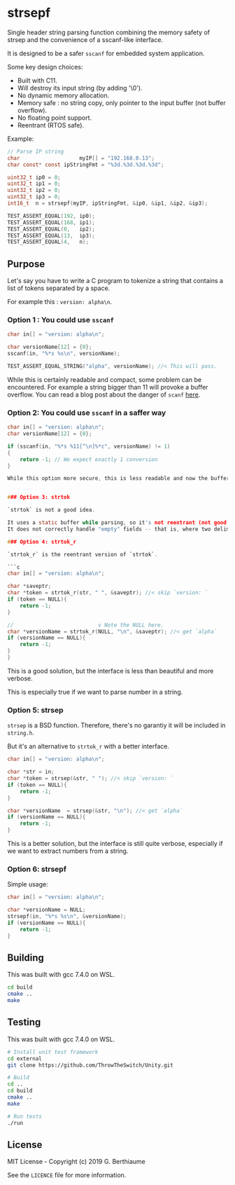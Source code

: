 # strsepf

Single header string parsing function combining the memory safety of strsep and the convenience of a sscanf-like interface.

It is designed to be a safer `sscanf` for embedded system application.

Some key design choices:

- Built with C11.
- Will destroy its input string (by adding '\0').
- No dynamic memory allocation.
- Memory safe : no string copy, only pointer to the input buffer (not buffer overflow).
- No floating point support.
- Reentrant (RTOS safe).

Example:

```c
// Parse IP string
char                   myIP[] = "192.168.0.13";
char const* const ipStringFmt = "%3d.%3d.%3d.%3d";

uint32_t ip0 = 0;
uint32_t ip1 = 0;
uint32_t ip2 = 0;
uint32_t ip3 = 0;
int16_t  n = strsepf(myIP, ipStringFmt, &ip0, &ip1, &ip2, &ip3);

TEST_ASSERT_EQUAL(192, ip0);
TEST_ASSERT_EQUAL(168, ip1);
TEST_ASSERT_EQUAL(0,   ip2);
TEST_ASSERT_EQUAL(13,  ip3);
TEST_ASSERT_EQUAL(4,   n);
```

## Purpose

Let's say you have to write a C program to tokenize a string that contains a list of tokens separated by a space.

For example this : `version: alpha\n`.

### Option 1 : You could use `sscanf`

```c
char in[] = "version: alpha\n";

char versionName[12] = {0};
sscanf(in, "%*s %s\n", versionName);

TEST_ASSERT_EQUAL_STRING("alpha", versionName); //< This will pass.
```

While this is certainly readable and compact, some problem can be encountered. For example a string bigger than 11 will provoke a buffer overflow.
You can read a blog post about the danger of `scanf` [here](http://sekrit.de/webdocs/c/beginners-guide-away-from-scanf.html).

### Option 2: You could use `sscanf` in a saffer way

```c
char in[] = "version: alpha\n";
char versionName[12] = {0};

if (sscanf(in, "%*s %11[^\n]%*c", versionName) != 1)
{
    return -1; // We expect exactly 1 conversion
}

While this option more secure, this is less readable and now the buffer size is hardcoded in the format (less maintenable).


### Option 3: strtok

`strtok` is not a good idea.

It uses a static buffer while parsing, so it's not reentrant (not good for RTOS).
It does not correctly handle "empty" fields -- that is, where two delimiters are back-to-back and meant to denote the lack of information in that field.

### Option 4: strtok_r

`strtok_r` is the reentrant version of `strtok`.

```c
char in[] = "version: alpha\n";

char *saveptr;
char *token = strtok_r(str, " ", &saveptr); //< skip `version: `
if (token == NULL){
    return -1;
}

//                           v Note the NULL here.
char *versionName = strtok_r(NULL, "\n", &saveptr); //< get `alpha`
if (versionName == NULL){
    return -1;
}
}
```

This is a good solution, but the interface is less than beautiful and more verbose.

This is especially true if we want to parse number in a string.

### Option 5: strsep

`strsep` is a BSD function. Therefore, there's no garantiy it will be included in `string.h`.

But it's an alternative to `strtok_r` with a better interface.

```c
char in[] = "version: alpha\n";

char *str = in;
char *token = strsep(&str, " "); //< skip `version: `
if (token == NULL){
    return -1;
}

char *versionName  = strsep(&str, "\n"); //< get `alpha`
if (versionName == NULL){
    return -1;
}
```

This is a better solution, but the interface is still quite verbose, especially if we want to extract numbers from a string.

### Option 6: strsepf

Simple usage:

```c
char in[] = "version: alpha\n";

char *versionName = NULL;
strsepf(in, "%*s %s\n", &versionName);
if (versionName == NULL){
    return -1;
}
```

## Building

This was built with gcc 7.4.0 on WSL.

```sh
cd build
cmake ..
make
```

## Testing

This was built with gcc 7.4.0 on WSL.

```sh
# Install unit test framework
cd external
git clone https://github.com/ThrowTheSwitch/Unity.git

# Build
cd ..
cd build
cmake ..
make

# Run tests
./run
```

## License

MIT License - Copyright (c) 2019 G. Berthiaume

See the `LICENCE` file for more information.
